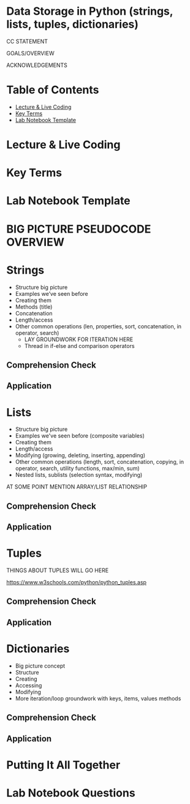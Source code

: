 # Data Storage in Python (strings, lists, tuples, dictionaries)

CC STATEMENT

GOALS/OVERVIEW

ACKNOWLEDGEMENTS

# Table of Contents
- [Lecture & Live Coding](#lecture--live-coding)
- [Key Terms](#key-terms)
- [Lab Notebook Template](#lab-notebook-template)


# Lecture & Live Coding

# Key Terms

# Lab Notebook Template

# BIG PICTURE PSEUDOCODE OVERVIEW

# Strings

- Structure big picture
- Examples we’ve seen before
- Creating them 
- Methods (title)
- Concatenation
- Length/access
- Other common operations (len, properties, sort, concatenation, in operator, search)
  * LAY GROUNDWORK FOR ITERATION HERE
  * Thread in if-else and comparison operators

## Comprehension Check

## Application


# Lists

- Structure big picture
- Examples we've seen before (composite variables)
- Creating them
- Length/access
- Modifying (growing, deleting, inserting, appending)
- Other common operations (length, sort, concatenation, copying, in operator, search, utility functions, max/min, sum)
- Nested lists, sublists (selection syntax, modifying)

AT SOME POINT MENTION ARRAY/LIST RELATIONSHIP

## Comprehension Check

## Application

# Tuples

THINGS ABOUT TUPLES WILL GO HERE

https://www.w3schools.com/python/python_tuples.asp

## Comprehension Check

## Application

# Dictionaries

- Big picture concept
- Structure
- Creating
- Accessing
- Modifying
- More iteration/loop groundwork with keys, items, values methods

## Comprehension Check

## Application

# Putting It All Together

# Lab Notebook Questions
